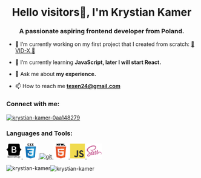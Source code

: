 <h1 align="center">Hello visitors👋, I'm Krystian Kamer</h1>
<h3 align="center">A passionate aspiring frontend developer from Poland.</h3>

- 🔭 I’m currently working on my first project that I created from scratch: <a href="https://vid-x.vercel.app/" target="blank" height="40" width="40">🍿 VID-X 🍿</a>

- 🌱 I’m currently learning **JavaScript, later I will start React.**

- 💬 Ask me about **my experience.**

- 📫 How to reach me **texen24@gmail.com**

<h3 align="left">Connect with me:</h3>
<p align="left">
<a href="https://linkedin.com/in/krystian-kamer-0aa148279" target="blank"><img align="center" src="https://raw.githubusercontent.com/rahuldkjain/github-profile-readme-generator/master/src/images/icons/Social/linked-in-alt.svg" alt="krystian-kamer-0aa148279" height="30" width="40" /></a>
</p>

<h3 align="left">Languages and Tools:</h3>
<p align="left"> <a href="https://getbootstrap.com" target="_blank" rel="noreferrer"> <img src="https://raw.githubusercontent.com/devicons/devicon/master/icons/bootstrap/bootstrap-plain-wordmark.svg" alt="bootstrap" width="40" height="40"/> </a> <a href="https://www.w3schools.com/css/" target="_blank" rel="noreferrer"> <img src="https://raw.githubusercontent.com/devicons/devicon/master/icons/css3/css3-original-wordmark.svg" alt="css3" width="40" height="40"/> </a> <a href="https://git-scm.com/" target="_blank" rel="noreferrer"> <img src="https://www.vectorlogo.zone/logos/git-scm/git-scm-icon.svg" alt="git" width="40" height="40"/> </a> <a href="https://www.w3.org/html/" target="_blank" rel="noreferrer"> <img src="https://raw.githubusercontent.com/devicons/devicon/master/icons/html5/html5-original-wordmark.svg" alt="html5" width="40" height="40"/> </a> <a href="https://developer.mozilla.org/en-US/docs/Web/JavaScript" target="_blank" rel="noreferrer"> <img src="https://raw.githubusercontent.com/devicons/devicon/master/icons/javascript/javascript-original.svg" alt="javascript" width="40" height="40"/> </a> <a href="https://sass-lang.com" target="_blank" rel="noreferrer"> <img src="https://raw.githubusercontent.com/devicons/devicon/master/icons/sass/sass-original.svg" alt="sass" width="40" height="40"/> </a> </p>

<p><img align="left" src="https://github-readme-stats.vercel.app/api/top-langs?username=krystian-kamer&show_icons=true&locale=en&layout=compact" alt="krystian-kamer" /></p>

<p><img align="center" src="https://github-readme-streak-stats.herokuapp.com/?user=krystian-kamer&" alt="krystian-kamer" /></p>
